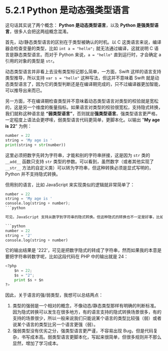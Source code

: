 # 5.2.1 Python 是动态强类型语言

这句话其实说了两个概念： **Python 是动态类型语言**，以及 **Python 是强类型语言**，很多人会把这两组概念混淆。

首先，动/静态类型语言的区别在于类型被确认的时机。以 C 这类语言来说，编译器会检查变量的类型，比如 `int a = "hello";` 就无法通过编译，这就说明 C 语言是静态类型语言。而对于 Python 来说，`a = "hello"` 直到运行时，才会确定 a 引用的对象的类型是 `str`。

动态类型语言并非看上去没有类型标记那么简单，一方面，Swift 这样的语言支持类型推导，所以支持 `var s = "hello"` 这种写法，但这并不意味着 Swift 就是动态类型语言了，因为它的类型判断还是在编译期完成的，只不过编译器更加智能，可以推导出来而已。

另一方面，不在编译期检查类型并不意味着动态类型语言对类型的校验就是宽松的，这是另一个维度的衡量指标。如果语言对类型的校验很宽松，支持隐式转换，我们就称这种语言是 **“弱类型语言”**，否则就是**强类型语言**。强类型语言更严格，一定程度上语法会更啰嗦，弱类型语言代码更简单，更脚本化。以输出 "**My age is 22**" 为例：

```python
number = 22
string = 'My age is '
print(string + str(number))
```

这里必须把数字先转为字符串，才能和别的字符串拼接，这是因为 `str` 类的 `__add__` 函数只支持 `str` 类型的参数。可以看到，虽然数字（或者其他实现了 `__str__` 方法的自定义类）可以转为字符串，但这种转换必须是显式写明的，Python 并不支持隐式转换。

但用别的语言，比如 JavaScript 来实现类似的逻辑就非常简单了：

```python
number = 22
string = 'My age is '
console.log(string + number);
```python

可见，JavaScript 支持从数字到字符串的隐式转换。但这种隐式的转换也不一定是好事，比如再举一个例子：

```python
number = 22
string = '2'
console.log(string + number)
```

它的输出结果是 '222'，可见是把数字隐式的转成了字符串，然而如果我的本意是要把字符串转数字呢，比如这段代码在 PHP 中的输出就是 24：

```python
<?php
	$n = 22;
	$s = "2";
	print $s + $n
?>
```

因此，关于语言的强/弱类型，我想可以总结两点：

1. 类型的强弱是一个相对的概念，不像动态/静态类型那样有明确的判断标准。因为隐式转换可以发生在很多地方，有的语言支持的隐式转换场景很多，有的支持的场景很少，所以一般来说我们只能说某个语言的类型比较强（弱）或者说某个语言的类型比另一个语言更强（弱）。
2. 强弱类型没有优劣之分，强类型语言更严谨，不容易出现 Bug，但是代码复杂，书写成本高。弱类型语言更脚本化，写起来很简单，但很多规则并不那么显然，增加了学习成本。
